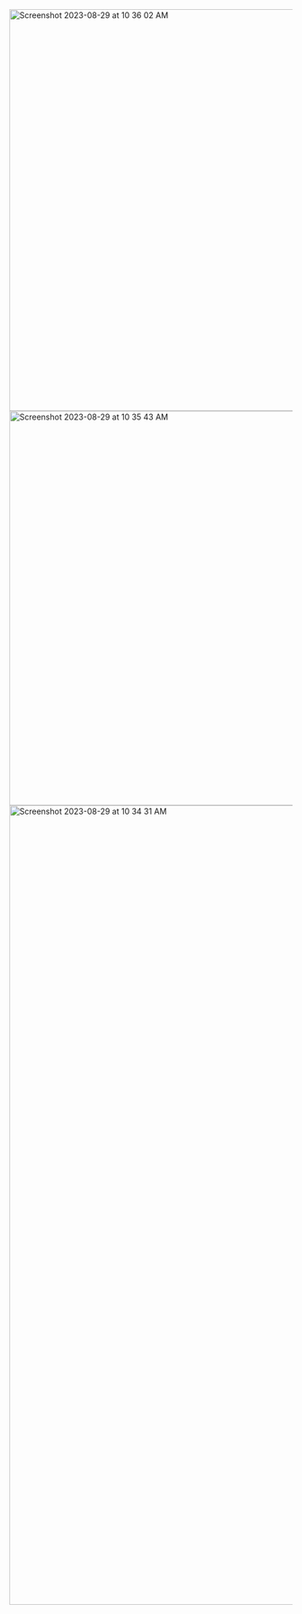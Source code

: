 
<img width="714" alt="Screenshot 2023-08-29 at 10 36 02 AM" src="https://github.com/annadruzhinina/login_page/assets/41097193/e39eb519-416e-4657-b5d6-667e77a0e0ee">

<img width="701" alt="Screenshot 2023-08-29 at 10 35 43 AM" src="https://github.com/annadruzhinina/login_page/assets/41097193/def122c7-ce91-4c47-b78f-1dcf97c6cd7d">

<img width="1421" alt="Screenshot 2023-08-29 at 10 34 31 AM" src="https://github.com/annadruzhinina/login_page/assets/41097193/7ce7aee5-d471-42bd-be30-726450b876a4">
